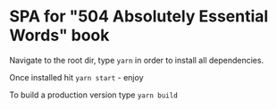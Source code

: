# SPA for "504 Absolutely Essential Words" book

Navigate to the root dir, type `yarn` in order to install all dependencies.

Once installed hit `yarn start` - enjoy

To build a production version type `yarn build`
